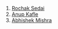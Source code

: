 1. [Rochak Sedai](https://github.com/RochakSedai)
2. [Anup Kafle](https://github.com/anupkafle)
3. [Abhishek Mishra](https://github.com/abhishivam1)
